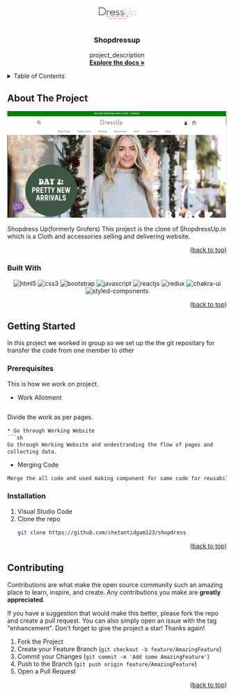 

<!-- PROJECT LOGO -->
<a name="readme-top"></a>
<br />
<div align="center">
  <a href="https://github.com/chetantidgam123/shopdress">
    <img src="./img/Untitled-1.jpeg" alt="logo" width="100" height="50">
  </a>

<h3 align="center">Shopdressup</h3>

  <p align="center">
    project_description
    <br />
    <a href="https://github.com/chetantidgam123/shopdress"><strong>Explore the docs »</strong></a>
  </p>
</div>



<!-- TABLE OF CONTENTS -->
<details>
  <summary>Table of Contents</summary>
  <ol>
    <li>
      <a href="#about-the-project">About The Project</a>
      <ul>
        <li><a href="#built-with">Built With</a></li>
      </ul>
    </li>
    <li>
      <a href="#getting-started">Getting Started</a>
      <ul>
        <li><a href="#prerequisites">Prerequisites</a></li>
        <li><a href="#installation">Installation</a></li>
      </ul>
    </li>
    <li><a href="#contributing">Contributing</a></li>
  </ol>
</details>



<!-- ABOUT THE PROJECT -->
## About The Project

[![Product Name Screen Shot][product-screenshot]](https://example.com)

Shopdress Up(formerly Grofers) This project is the clone of ShopdressUp.in which is a Cloth and accessories selling and
delivering website.
<p align="right">(<a href="#readme-top">back to top</a>)</p>



### Built With
<p align="center">
    <img src="https://img.shields.io/badge/HTML5-E34F26?style=for-the-badge&logo=html5&logoColor=white" alt="html5" />
    <img src="https://img.shields.io/badge/CSS3-1572B6?style=for-the-badge&logo=css3&logoColor=white" alt="css3" />
    <img src="https://img.shields.io/badge/Bootstrap-563D7C?style=for-the-badge&logo=bootstrap&logoColor=white" alt="bootstrap" />
    <img src="https://img.shields.io/badge/JavaScript-323330?style=for-the-badge&logo=javascript&logoColor=F7DF1E" alt="javascript" />
    <img src="https://img.shields.io/badge/React-20232A?style=for-the-badge&logo=react&logoColor=61DAFB" alt="reactjs" />
    <img src="https://img.shields.io/badge/Redux-593D88?style=for-the-badge&logo=redux&logoColor=white" alt="redux" />
  <img src="https://img.shields.io/badge/Chakra%20UI-3bc7bd?style=for-the-badge&logo=chakraui&logoColor=white" alt="chakra-ui" />
 <img src="https://img.shields.io/badge/styled--components-DB7093?style=for-the-badge&logo=styled-components&logoColor=white" alt="styled-components" />
</p>



<p align="right">(<a href="#readme-top">back to top</a>)</p>



<!-- GETTING STARTED -->
## Getting Started

In this project we worked in group so we set up the the git repositary for transfer the code from one member to other

### Prerequisites

This is how we work on project.
* Work Allotment
  ```sh
 Divide the work as per pages.
  ```
  * Go through Working Website
  ```sh
 Go through Working Website and undestranding the flow of pages and collecting data.
  ```
  * Merging Code
  ```sh
 Merge the all code and used making component for same code for reusability.
  ```

### Installation

1. Visual Studio Code
2. Clone the repo
   ```sh
   git clone https://github.com/chetantidgam123/shopdress
   ```
<p align="right">(<a href="#readme-top">back to top</a>)</p>


<!-- CONTRIBUTING -->
## Contributing

Contributions are what make the open source community such an amazing place to learn, inspire, and create. Any contributions you make are **greatly appreciated**.

If you have a suggestion that would make this better, please fork the repo and create a pull request. You can also simply open an issue with the tag "enhancement".
Don't forget to give the project a star! Thanks again!

1. Fork the Project
2. Create your Feature Branch (`git checkout -b feature/AmazingFeature`)
3. Commit your Changes (`git commit -m 'Add some AmazingFeature'`)
4. Push to the Branch (`git push origin feature/AmazingFeature`)
5. Open a Pull Request

<p align="right">(<a href="#readme-top">back to top</a>)</p>

<!-- MARKDOWN LINKS & IMAGES -->
<!-- https://www.markdownguide.org/basic-syntax/#reference-style-links -->
[contributors-shield]: https://img.shields.io/github/contributors/github_username/repo_name.svg?style=for-the-badge
[contributors-url]: https://github.com/github_username/repo_name/graphs/contributors
[forks-shield]: https://img.shields.io/github/forks/github_username/repo_name.svg?style=for-the-badge
[forks-url]: https://github.com/github_username/repo_name/network/members
[stars-shield]: https://img.shields.io/github/stars/github_username/repo_name.svg?style=for-the-badge
[stars-url]: https://github.com/github_username/repo_name/stargazers
[issues-shield]: https://img.shields.io/github/issues/github_username/repo_name.svg?style=for-the-badge
[issues-url]: https://github.com/github_username/repo_name/issues
[license-shield]: https://img.shields.io/github/license/github_username/repo_name.svg?style=for-the-badge
[license-url]: https://github.com/github_username/repo_name/blob/master/LICENSE.txt
[linkedin-shield]: https://img.shields.io/badge/-LinkedIn-black.svg?style=for-the-badge&logo=linkedin&colorB=555
[linkedin-url]: https://linkedin.com/in/linkedin_username
[product-screenshot]: ./img/Capture.jpeg
[HTML]: https://cdn-icons-png.flaticon.com/128/1051/1051277.png
[Html-url]: https://www.tutorialspoint.com/html/html_tutorial.pdf
[CSS]:https://cdn-icons-png.flaticon.com/128/5968/5968242.png
[Css-url]: https://www.tutorialspoint.com/css/css_tutorial.pdf
[js.js]: https://cdn-icons-png.flaticon.com/128/5968/5968292.png
[js-url]: https://matfuvit.github.io/UVIT/predavanja/literatura/TutorialsPoint%20JavaScript.pdf


 
